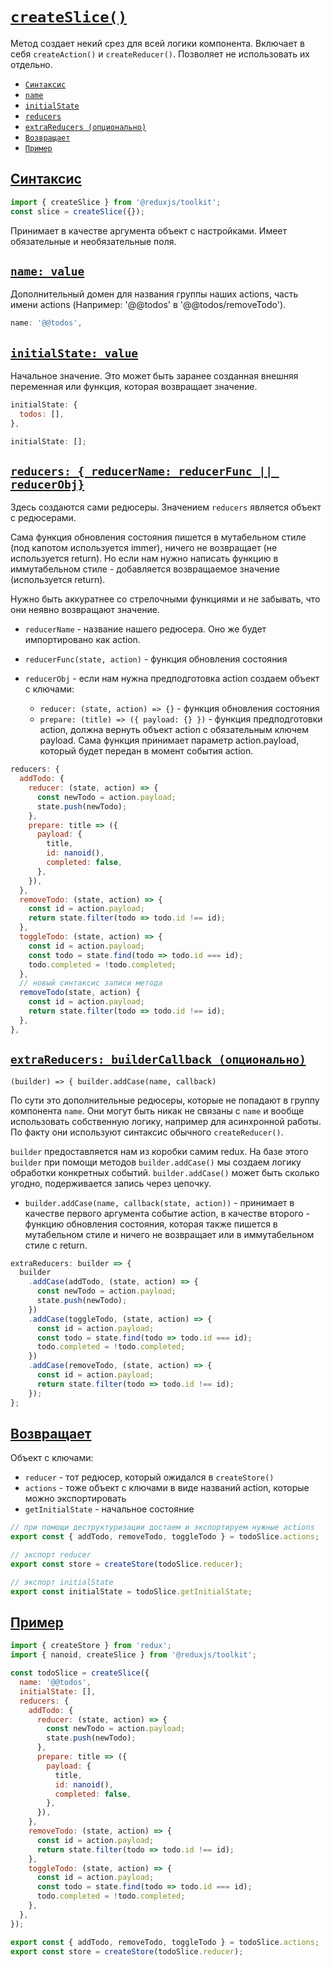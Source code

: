 # [`createSlice()`](../index.md)

Метод создает некий срез для всей логики компонента. Включает в себя `createAction()` и `createReducer()`. Позволяет не использовать их отдельно.

- [`Синтаксис`](#cинтаксис)
- [`name`](#name-value)
- [`initialState`](#initialstate-value)
- [`reducers`](#reducers--reducername-reducerfunc--reducerobj)
- [`extraReducers (опционально)`](#extrareducers-buildercallback-опционально)
- [`Возвращает`](#возвращает)
- [`Пример`](#пример)

## [Cинтаксис](#createslice)

```jsx
import { createSlice } from '@reduxjs/toolkit';
const slice = createSlice({});
```

Принимает в качестве аргумента объект с настройками. Имеет обязательные и необязательные поля.

## [`name: value`](#createslice)

Дополнительный домен для названия группы наших actions, часть имени actions (Например: '@@todos' в '@@todos/removeTodo').

```js
name: '@@todos',
```

## [`initialState: value`](#createslice)

Начальное значение. Это может быть заранее созданная внешняя переменная или функция, которая возвращает значение.

```js
initialState: {
  todos: [],
},
```

```jsx
initialState: [];
```

## [`reducers: { reducerName: reducerFunc || reducerObj}`](#createslice)

Здесь создаются сами редюсеры. Значением `reducers` является объект с редюсерами.

Сама функция обновления состояния пишется в мутабельном стиле (под капотом используется immer), ничего не возвращает (не используется return). Но если нам нужно написать функцию в иммутабельном стиле - добавляется возвращаемое значение (используется return).

Нужно быть аккуратнее со стрелочными функциями и не забывать, что они неявно возвращают значение.

- `reducerName` - название нашего редюсера. Оно же будет импортировано как action.
- `reducerFunc(state, action)` - функция обновления состояния

- `reducerObj` - если нам нужна предподготовка action создаем объект с ключами:
  - `reducer: (state, action) => {}` - функция обновления состояния
  - `prepare: (title) => ({ payload: {} })` - функция предподготовки action, должна вернуть объект action с обязательным ключем payload. Сама функция принимает параметр action.payload, который будет передан в момент события action.

```js
reducers: {
  addTodo: {
    reducer: (state, action) => {
      const newTodo = action.payload;
      state.push(newTodo);
    },
    prepare: title => ({
      payload: {
        title,
        id: nanoid(),
        completed: false,
      },
    }),
  },
  removeTodo: (state, action) => {
    const id = action.payload;
    return state.filter(todo => todo.id !== id);
  },
  toggleTodo: (state, action) => {
    const id = action.payload;
    const todo = state.find(todo => todo.id === id);
    todo.completed = !todo.completed;
  },
  // новый синтаксис записи метода
  removeTodo(state, action) {
    const id = action.payload;
    return state.filter(todo => todo.id !== id);
  },
},
```

## [`extraReducers: builderCallback (опционально)`](#createslice)

`(builder) => { builder.addCase(name, callback)`

По сути это дополнительные редюсеры, которые не попадают в группу компонента `name`. Они могут быть никак не связаны с `name` и вообще использовать собственную логику, например для асинхронной работы. По факту они используют синтаксис обычного `createReducer()`.

`builder` предоставляется нам из коробки самим redux. На базе этого `builder` при помощи методов `builder.addCase()` мы создаем логику обработки конкретных событий. `builder.addCase()` может быть сколько угодно, подерживается запись через цепочку.

- `builder.addCase(name, callback(state, action))` - принимает в качестве первого аргумента событие action, в качестве второго - функцию обновления состояния, которая также пишется в мутабельном стиле и ничего не возвращает или в иммутабельном стиле с return.

```js
extraReducers: builder => {
  builder
    .addCase(addTodo, (state, action) => {
      const newTodo = action.payload;
      state.push(newTodo);
    })
    .addCase(toggleTodo, (state, action) => {
      const id = action.payload;
      const todo = state.find(todo => todo.id === id);
      todo.completed = !todo.completed;
    })
    .addCase(removeTodo, (state, action) => {
      const id = action.payload;
      return state.filter(todo => todo.id !== id);
    });
};
```

## [Возвращает](#createslice)

Объект с ключами:

- `reducer` - тот редюсер, который ожидался в `createStore()`
- `actions` - тоже объект с ключами в виде названий action, которые можно экспортировать
- `getInitialState` - начальное состояние

```js
// при помощи деструктуризации достаем и экспортируем нужные actions
export const { addTodo, removeTodo, toggleTodo } = todoSlice.actions;

// экспорт reducer
export const store = createStore(todoSlice.reducer);

// экспорт initialState
export const initialState = todoSlice.getInitialState;
```

## [Пример](#createslice)

```jsx
import { createStore } from 'redux';
import { nanoid, createSlice } from '@reduxjs/toolkit';

const todoSlice = createSlice({
  name: '@@todos',
  initialState: [],
  reducers: {
    addTodo: {
      reducer: (state, action) => {
        const newTodo = action.payload;
        state.push(newTodo);
      },
      prepare: title => ({
        payload: {
          title,
          id: nanoid(),
          completed: false,
        },
      }),
    },
    removeTodo: (state, action) => {
      const id = action.payload;
      return state.filter(todo => todo.id !== id);
    },
    toggleTodo: (state, action) => {
      const id = action.payload;
      const todo = state.find(todo => todo.id === id);
      todo.completed = !todo.completed;
    },
  },
});

export const { addTodo, removeTodo, toggleTodo } = todoSlice.actions;
export const store = createStore(todoSlice.reducer);
```
